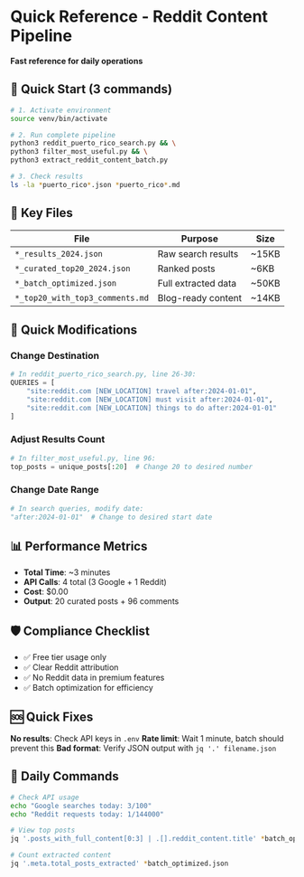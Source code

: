# Quick Reference - Reddit Content Pipeline

**Fast reference for daily operations**

## 🚀 Quick Start (3 commands)

```bash
# 1. Activate environment
source venv/bin/activate

# 2. Run complete pipeline
python3 reddit_puerto_rico_search.py && \
python3 filter_most_useful.py && \
python3 extract_reddit_content_batch.py

# 3. Check results
ls -la *puerto_rico*.json *puerto_rico*.md
```

## 📁 Key Files

| File | Purpose | Size |
|------|---------|------|
| `*_results_2024.json` | Raw search results | ~15KB |
| `*_curated_top20_2024.json` | Ranked posts | ~6KB |
| `*_batch_optimized.json` | Full extracted data | ~50KB |
| `*_top20_with_top3_comments.md` | Blog-ready content | ~14KB |

## 🔧 Quick Modifications

### Change Destination
```python
# In reddit_puerto_rico_search.py, line 26-30:
QUERIES = [
    "site:reddit.com [NEW_LOCATION] travel after:2024-01-01",
    "site:reddit.com [NEW_LOCATION] must visit after:2024-01-01", 
    "site:reddit.com [NEW_LOCATION] things to do after:2024-01-01"
]
```

### Adjust Results Count
```python
# In filter_most_useful.py, line 96:
top_posts = unique_posts[:20]  # Change 20 to desired number
```

### Change Date Range
```python
# In search queries, modify date:
"after:2024-01-01"  # Change to desired start date
```

## 📊 Performance Metrics

- **Total Time**: ~3 minutes
- **API Calls**: 4 total (3 Google + 1 Reddit)
- **Cost**: $0.00
- **Output**: 20 curated posts + 96 comments

## 🛡️ Compliance Checklist

- ✅ Free tier usage only
- ✅ Clear Reddit attribution
- ✅ No Reddit data in premium features
- ✅ Batch optimization for efficiency

## 🆘 Quick Fixes

**No results**: Check API keys in `.env`
**Rate limit**: Wait 1 minute, batch should prevent this
**Bad format**: Verify JSON output with `jq '.' filename.json`

## 📱 Daily Commands

```bash
# Check API usage
echo "Google searches today: 3/100"
echo "Reddit requests today: 1/144000" 

# View top posts
jq '.posts_with_full_content[0:3] | .[].reddit_content.title' *batch_optimized.json

# Count extracted content
jq '.meta.total_posts_extracted' *batch_optimized.json
```